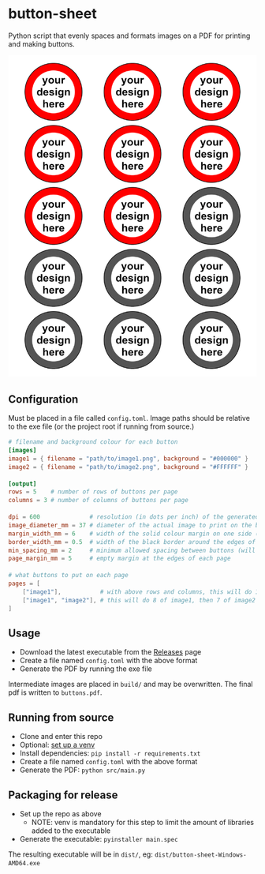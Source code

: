 # button-sheet

Python script that evenly spaces and formats images on a PDF for printing and making buttons.

![](demo.png)

## Configuration

Must be placed in a file called `config.toml`. Image paths should be relative to the exe file (or the project root if running from source.)

```toml
# filename and background colour for each button
[images]
image1 = { filename = "path/to/image1.png", background = "#000000" }
image2 = { filename = "path/to/image2.png", background = "#FFFFFF" }

[output]
rows = 5    # number of rows of buttons per page
columns = 3 # number of columns of buttons per page

dpi = 600              # resolution (in dots per inch) of the generated images
image_diameter_mm = 37 # diameter of the actual image to print on the buttons
margin_width_mm = 6    # width of the solid colour margin on one side (eg. 37 mm diameter and 6 mm margin -> 49 mm total)
border_width_mm = 0.5  # width of the black border around the edges of the buttons (set to 0 to disable)
min_spacing_mm = 2     # minimum allowed spacing between buttons (will display an error if unable to meet this)
page_margin_mm = 5     # empty margin at the edges of each page

# what buttons to put on each page
pages = [
    ["image1"],           # with above rows and columns, this will do 15 of image1
    ["image1", "image2"], # this will do 8 of image1, then 7 of image2
]
```

## Usage

* Download the latest executable from the [Releases](https://github.com/object-Object/button-sheet/releases) page
* Create a file named `config.toml` with the above format
* Generate the PDF by running the exe file

Intermediate images are placed in `build/` and may be overwritten. The final pdf is written to `buttons.pdf`.

## Running from source

* Clone and enter this repo
* Optional: [set up a venv](https://docs.python.org/3/library/venv.html)
* Install dependencies: `pip install -r requirements.txt`
* Create a file named `config.toml` with the above format
* Generate the PDF: `python src/main.py`

## Packaging for release

* Set up the repo as above
  * NOTE: venv is mandatory for this step to limit the amount of libraries added to the executable
* Generate the executable: `pyinstaller main.spec`

The resulting executable will be in `dist/`, eg: `dist/button-sheet-Windows-AMD64.exe`
